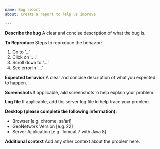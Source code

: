```yaml
---
name: Bug report
about: Create a report to help us improve

---
```


**Describe the bug**
A clear and concise description of what the bug is.

**To Reproduce**
Steps to reproduce the behavior:
1. Go to '...'
2. Click on '....'
3. Scroll down to '....'
4. See error in '...'

**Expected behavior**
A clear and concise description of what you expected to happen.

**Screenshots**
If applicable, add screenshots to help explain your problem.

**Log file**
If applicable, add the server log file to help trace your problem.

**Desktop (please complete the following information):**
 - Browser [e.g. chrome, safari]
 - GeoNetwork Version [e.g. 22]
 - Server Application [e.g. Tomcat 7 with Java 8]

**Additional context**
Add any other context about the problem here.
